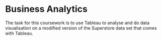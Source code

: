 # Business Analytics

The task for this coursework is to use Tableau to analyse and do data visualisation on a modified version of the Superstore data set that comes with Tableau.
